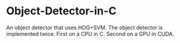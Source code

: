 # Object-Detector-in-C
An object detector that uses HOG+SVM. The object detector is implemented twice. First on a CPU in C. Second on a GPU in CUDA.

